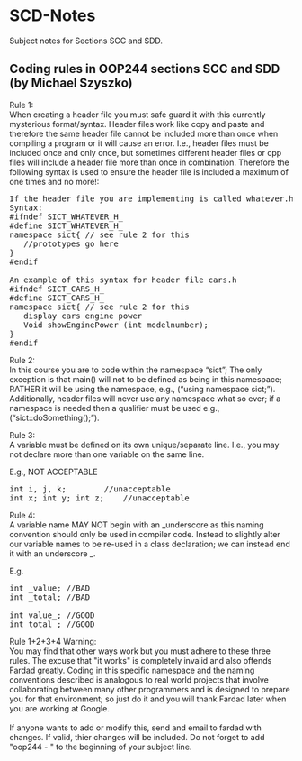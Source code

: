 ﻿# SCD-Notes
Subject notes for Sections SCC and SDD.
## Coding rules in OOP244 sections SCC and SDD <br />(by Michael Szyszko)
Rule 1:<br />
When creating a header file you must safe guard it with this currently mysterious format/syntax.  Header files work like copy and paste and therefore the same header file cannot be included more than once when compiling a program or it will cause an error. I.e., header files must be included once and only once, but sometimes different header files or cpp files will include a header file more than once in combination.  Therefore the following syntax is used to ensure the header file is included a maximum of one times and no more!: <br />
<pre>
If the header file you are implementing is called whatever.h then 
Syntax:
#ifndef SICT_WHATEVER_H_
#define SICT_WHATEVER_H_
namespace sict{ // see rule 2 for this
   //prototypes go here
}
#endif

An example of this syntax for header file cars.h
#ifndef SICT_CARS_H_
#define SICT_CARS_H_
namespace sict{ // see rule 2 for this
   display cars engine power
   Void showEnginePower (int modelnumber);
}
#endif
</pre>
Rule 2:<br />
In this course you are to code within the namespace “sict”; The only exception is that main() will not to be defined as being in this namespace; RATHER it will be using the namespace, e.g., (“using namespace sict;”). Additionally, header files will never use any namespace what so ever; if a namespace is needed then a qualifier must be used e.g., (“sict::doSomething();”).
 
Rule 3:<br />
A variable must be defined on its own unique/separate line. I.e., you may not declare more than one variable on the same line.

E.g., NOT ACCEPTABLE
<pre>
int i, j, k;		//unacceptable
int x; int y; int z;	//unacceptable
</pre>

Rule 4:<br />
A variable name MAY NOT begin with an _underscore as this naming convention should only be used in compiler code. Instead to slightly alter our variable names to be re-used in a class declaration; we can instead end it with an underscore _.

E.g.
<pre>
int _value;	//BAD
int _total;	//BAD

int value_; //GOOD
int total_; //GOOD
</pre>

Rule 1+2+3+4 Warning:<br />
You may find that other ways work but you must adhere to these three rules. The excuse that "it works" is completely invalid and also offends Fardad greatly. Coding in this specific namespace and the naming conventions described is analogous to real world projects that involve collaborating between many other programmers and is designed to prepare you for that environment; so just do it and you will thank Fardad later when you are working at Google. <br /><br />
If anyone wants to add or modify this, send and email to fardad with changes. If valid, thier changes will be included. Do not forget to add "oop244 - " to the beginning of your subject line.
